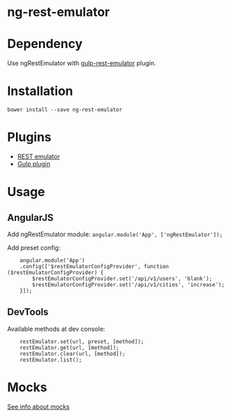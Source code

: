 ng-rest-emulator
===========

# Dependency

Use ngRestEmulator with [gulp-rest-emulator](https://github.com/temrdm/gulp-rest-emulator) plugin.

# Installation

    bower install --save ng-rest-emulator

# Plugins

* [REST emulator](https://github.com/temrdm/rest-emulator)
* [Gulp plugin](https://github.com/temrdm/gulp-rest-emulator)

# Usage

## AngularJS

Add ngRestEmulator module: `angular.module('App', ['ngRestEmulator']);`

Add preset config:
```
    angular.module('App')
    .config(['$restEmulatorConfigProvider', function ($restEmulatorConfigProvider) {
        $restEmulatorConfigProvider.set('/api/v1/users', 'blank');
        $restEmulatorConfigProvider.set('/api/v1/cities', 'increase');
    }]);
```

## DevTools

Available methods at dev console:

```
    restEmulator.set(url, preset, [method]);
    restEmulator.get(url, [method]);
    restEmulator.clear(url, [method]);
    restEmulator.list();
```

# Mocks

[See info about mocks](https://github.com/temrdm/rest-emulator#mock)
